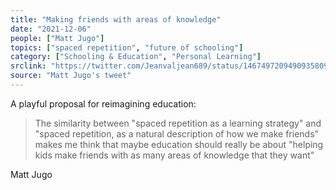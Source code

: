 ```yaml
---
title: "Making friends with areas of knowledge"
date: "2021-12-06"
people: ["Matt Jugo"]
topics: ["spaced repetition", "future of schooling"]
category: ["Schooling & Education", "Personal Learning"]
srclink: "https://twitter.com/Jeanvaljean689/status/1467497209490935809"
source: "Matt Jugo's tweet"
---
```

A playful proposal for reimagining education:

>The similarity between "spaced repetition as a learning strategy" and "spaced repetition, as a natural description of how we make friends" makes me think that maybe education should really be about "helping kids make friends with as many areas of knowledge that they want"

<p class="quoted">Matt Jugo</p>